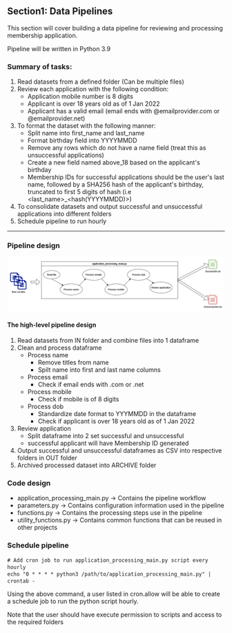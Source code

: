 ## Section1: Data Pipelines

This section will cover building a data pipeline for reviewing and processing membership application.

Pipeline will be written in Python 3.9
 
### Summary of tasks:

1. Read datasets from a defined folder (Can be multiple files)
2. Review each application with the following condition:
	- Application mobile number is 8 digits
	- Applicant is over 18 years old as of 1 Jan 2022
	- Applicant has a valid email (email ends with @emailprovider.com or @emailprovider.net)
3. To format the dataset with the following manner:
	- Split name into first_name and last_name
	- Format birthday field into YYYYMMDD
	- Remove any rows which do not have a name field (treat this as unsuccessful applications)
	- Create a new field named above_18 based on the applicant's birthday
	- Membership IDs for successful applications should be the user's last name, followed by a SHA256 hash of the applicant's birthday, truncated to first 5 digits of hash (i.e <last_name>_<hash(YYYYMMDD)>)  
4. To consolidate datasets and output successful and unsuccessful applications into different folders
5. Schedule pipeline to run hourly

---

### Pipeline design

![alt text](https://github.com/ovixivo/Data-Engineer-Tech-Challenge/blob/main/Section%201%20-%20Data%20Pipelines/Pipeline%20design.png "Pipeline design")

#### The high-level pipeline design

1. Read datasets from IN folder and combine files into 1 dataframe
2. Clean and process dataframe
   - Process name
     - Remove titles from name
     - Spilt name into first and last name columns
   - Process email
     - Check if email ends with .com or .net
   - Process mobile
     - Check if mobile is of 8 digits
   - Process dob
     - Standardize date format to YYYMMDD in the dataframe
     - Check if applicant is over 18 years old as of 1 Jan 2022
3. Review application
   - Split dataframe into 2 set successful and unsuccessful
   - successful applicant will have Membership ID generated
4. Output successful and unsuccessful dataframes as CSV into respective folders in OUT folder
5. Archived processed dataset into ARCHIVE folder

### Code design

- application_processing_main.py -> Contains the pipeline workflow 
- parameters.py -> Contains configuration information used in the pipeline 
- functions.py -> Contains the processing steps use in the pipeline
- utility_functions.py -> Contains common functions that can be reused in other projects

### Schedule pipeline

```shell
# Add cron job to run application_processing_main.py script every hourly
echo "0 * * * * python3 /path/to/application_processing_main.py" | crontab -
```

Using the above command, a user listed in cron.allow will be able to create a schedule job to run the python script hourly.

Note that the user should have execute permission to scripts and access to the required folders